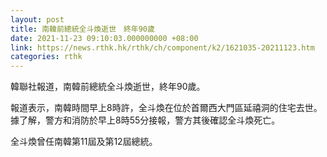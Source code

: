 ```yaml
---
layout: post
title: 南韓前總統全斗煥逝世　終年90歲
date: 2021-11-23 09:10:03.000000000 +08:00
link: https://news.rthk.hk/rthk/ch/component/k2/1621035-20211123.htm
categories: rthk
---
```


韓聯社報道，南韓前總統全斗煥逝世，終年90歲。

報道表示，南韓時間早上8時許，全斗煥在位於首爾西大門區延禧洞的住宅去世。據了解，警方和消防於早上8時55分接報，警方其後確認全斗煥死亡。

全斗煥曾任南韓第11屆及第12屆總統。
